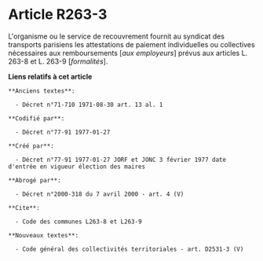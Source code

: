 # Article R263-3

L'organisme ou le service de recouvrement fournit au syndicat des transports parisiens les attestations de paiement
individuelles ou collectives nécessaires aux remboursements [*aux employeurs*] prévus aux articles L. 263-8 et L. 263-9
[*formalités*].

**Liens relatifs à cet article**

	**Anciens textes**:

	  - Décret n°71-710 1971-08-30 art. 13 al. 1

	**Codifié par**:

	  - Décret n°77-91 1977-01-27

	**Créé par**:

	  - Décret n°77-91 1977-01-27 JORF et JONC 3 février 1977 date d'entrée en vigueur élection des maires

	**Abrogé par**:

	  - Décret n°2000-318 du 7 avril 2000 - art. 4 (V)

	**Cite**:

	  - Code des communes L263-8 et L263-9

	**Nouveaux textes**:

	  - Code général des collectivités territoriales - art. D2531-3 (V)
